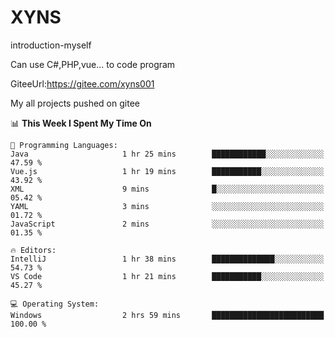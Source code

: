 # XYNS
introduction-myself

Can use C#,PHP,vue... to code program

GiteeUrl:https://gitee.com/xyns001

My all projects pushed on gitee

<!--START_SECTION:waka-->
📊 **This Week I Spent My Time On** 

```text
💬 Programming Languages: 
Java                     1 hr 25 mins        ████████████░░░░░░░░░░░░░   47.59 % 
Vue.js                   1 hr 19 mins        ███████████░░░░░░░░░░░░░░   43.92 % 
XML                      9 mins              █░░░░░░░░░░░░░░░░░░░░░░░░   05.42 % 
YAML                     3 mins              ░░░░░░░░░░░░░░░░░░░░░░░░░   01.72 % 
JavaScript               2 mins              ░░░░░░░░░░░░░░░░░░░░░░░░░   01.35 % 

🔥 Editors: 
IntelliJ                 1 hr 38 mins        ██████████████░░░░░░░░░░░   54.73 % 
VS Code                  1 hr 21 mins        ███████████░░░░░░░░░░░░░░   45.27 % 

💻 Operating System: 
Windows                  2 hrs 59 mins       █████████████████████████   100.00 % 
```


<!--END_SECTION:waka-->
